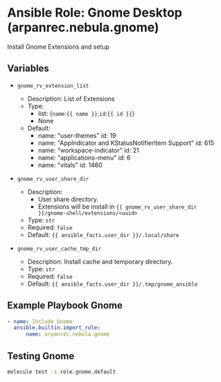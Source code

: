 # Ansible Role: Gnome Desktop (arpanrec.nebula.gnome)

Install Gnome Extensions and setup

## Variables

- `gnome_rv_extension_list`

  - Description: List of Extensions
  - Type:
    - list: {`name`:`{{ name }}`,`id`:`{{ id }}`}
    - None
  - Default:
    - name: "user-themes"
      id: 19
    - name: "AppIndicator and KStatusNotifierItem Support"
      id: 615
    - name: "workspace-indicator"
      id: 21
    - name: "applications-menu"
      id: 6
    - name: "vitals"
      id: 1460

- `gnome_rv_user_share_dir`

  - Description:
    - User share directory.
    - Extensions will be install in `{{ gnome_rv_user_share_dir }}/gnome-shell/extensions/<uuid>`
  - Type: `str`
  - Required: `false`
  - Default: `{{ ansible_facts.user_dir }}/.local/share`

- `gnome_rv_user_cache_tmp_dir`

  - Description: Install cache and temporary directory.
  - Type: `str`
  - Required: `false`
  - Default: `{{ ansible_facts.user_dir }}/.tmp/gnome_ansible`

## Example Playbook Gnome

```yaml
- name: Include Gnome
  ansible.builtin.import_role:
      name: arpanrec.nebula.gnome
```

## Testing Gnome

```bash
molecule test -s role.gnome.default
```
